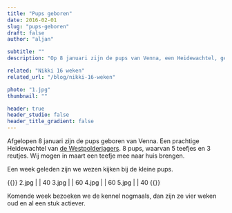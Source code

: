 ```yaml
---
title: "Pups geboren"
date: 2016-02-01
slug: "pups-geboren"
draft: false
author: "aljan"

subtitle: ""
description: "Op 8 januari zijn de pups van Venna, een Heidewachtel, geboren. Wij mogen in maart een teefje mee naar huis nemen. Kijk hier naar de eerste foto’s!"

related: "Nikki 16 weken"
related_url: "/blog/nikki-16-weken"

photo: "1.jpg"
thumbnail: ""

header: true
header_studio: false
header_title_gradient: false
---
```


Afgelopen 8 januari zijn de pups geboren van Venna. Een prachtige Heidewachtel van [de Westpolderjagers](http://www.westpolderjagers.nl/). 8 pups, waarvan 5 teefjes en 3 reutjes. Wij mogen in maart een teefje mee naar huis brengen.

Een week geleden zijn we wezen kijken bij de kleine pups.

<!-- Gallery -->
{{<photos footnote="" >}}
2.jpg | | 40
3.jpg | | 60
4.jpg | | 60
5.jpg | | 40
{{</photos>}}

Komende week bezoeken we de kennel nogmaals, dan zijn ze vier weken oud en al een stuk actiever.
